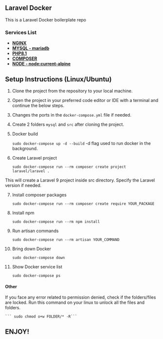 ## Laravel Docker 

This is a Laravel Docker boilerplate repo

### Services List

- **[NGINX](https://hub.docker.com/_/nginx)**
- **[MYSQL - mariadb](https://hub.docker.com/_/mariadb)**
- **[PHP8.1](https://hub.docker.com/_/php)**
- **[COMPOSER](https://hub.docker.com/_/composer)**
- **[NODE - node:current-alpine](https://hub.docker.com/_/composer)**





## Setup Instructions (Linux/Ubuntu)

1. Clone the project from the repository to your local machine.

2. Open the project in your preferred code editor or IDE with a terminal and continue the below steps.
   
3. Changes the ports in the `docker-compose.yml` file if needed. 

4. Create 2 folders `mysql` and `src` after cloning the project.

5. Docker build

   ``` sudo docker-compose up -d --build ```
-d flag used to run docker in the background.

6. Create Laravel project 

    ``` sudo docker-compose run --rm composer create project laravel/laravel . ```

This will create a Laravel 9 project inside src directory. Specify the Laravel version if needed.

7. Install composer packages 

    ``` sudo docker-compose run --rm composer create require YOUR_PACKAGE ```

8. Install npm 

    ``` sudo docker-compose run --rm npm install ```

9. Run artisan commands 

    ``` sudo docker-compose run --rm artisan YOUR_COMMAND ```

10. Bring down Docker 

    ``` sudo docker-compose down ```

11. Show Docker service list

    ``` 
    sudo docker-compose ps 
    ```

#### Other

If you face any error related to permission denied, check if the folders/files are locked. Run this command on your linux to unlock all the files and folders. 

    ``` sudo chmod o+w FOLDER/* -R```

## ENJOY! 